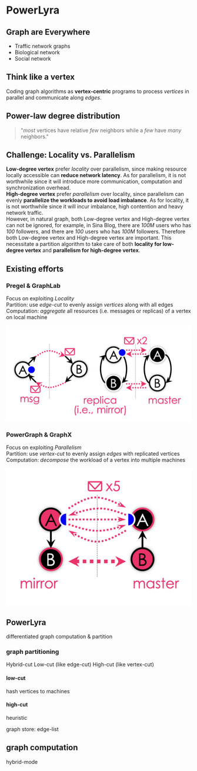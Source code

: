 # PowerLyra

## Graph are Everywhere
- Traffic network graphs
- Biological network
- Social network


## Think like a vertex
  Coding graph algorithms as **vertex-centric** programs to process *vertices* in parallel and
communicate along *edges*.<br>


## Power-law degree distribution
> "*most* vertices have relative *few* neighbors while a *few* have *many* neighbors."


## Challenge: Locality vs. Parallelism
  **Low-degree vertex** prefer *locality* over parallelism, since making resource locally accessible
can **reduce network latency**. As for parallelism, it is not worthwhile since it will introduce 
more communication, computation and synchronization overhead.<br>
  **High-degree vertex** prefer *parallelism* over locality, since parallelism can evenly
**parallelize the workloads to avoid load imbalance**. As for locality, it is not worthwhile since
it will incur imbalance, high contention and heavy network traffic.<br>
  However, in natural graph, both Low-degree vertex and High-degree vertex can not be ignored,
for example, in Sina Blog, there are *100M* users who has *100* followers, and there are *100* users
who has *100M* followers. Therefore both Low-degree vertex and High-degree vertex are important.
This necessitate a partition algorithm to take care of both **locality for low-degree vertex**
and **parallelism for high-degree vertex**.<br>


## Existing efforts

### Pregel & GraphLab
Focus on exploiting *Locality* <br>
Partition: use *edge-cut* to evenly assign *vertices* along with all edges <br>
Computation: *aggregate* all resources (i.e. messages or replicas) of a vertex on local machine <br>

![Pregel GraphLab](graphlab_pregel.png)

### PowerGraph & GraphX
Focus on exploiting *Parallelism* <br>
Partition: use *vertex-cut* to evenly assign *edges* with replicated vertices <br>
Computation: *decompose* the workload of a vertex into multiple machines <br>

![PowerGraph](powergraph.png)


## PowerLyra
differentiated graph computation & partition

### graph partitioning
Hybrid-cut
Low-cut (like edge-cut)
High-cut (like vertex-cut)

#### low-cut
hash vertices to machines

#### high-cut
heuristic



graph store: edge-list



## graph computation
hybrid-mode

